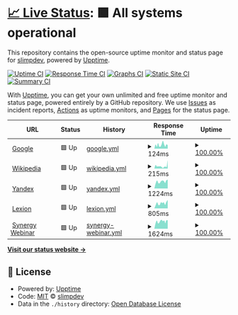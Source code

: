 # [📈 Live Status](https://uptime.slimp.dev): <!--live status--> **🟩 All systems operational**

This repository contains the open-source uptime monitor and status page for [slimpdev](https://uptime.slimp.dev), powered by [Upptime](https://github.com/upptime/upptime).

[![Uptime CI](https://github.com/slimpdev/uptime/workflows/Uptime%20CI/badge.svg)](https://github.com/slimpdev/uptime/actions?query=workflow%3A%22Uptime+CI%22)
[![Response Time CI](https://github.com/slimpdev/uptime/workflows/Response%20Time%20CI/badge.svg)](https://github.com/slimpdev/uptime/actions?query=workflow%3A%22Response+Time+CI%22)
[![Graphs CI](https://github.com/slimpdev/uptime/workflows/Graphs%20CI/badge.svg)](https://github.com/slimpdev/uptime/actions?query=workflow%3A%22Graphs+CI%22)
[![Static Site CI](https://github.com/slimpdev/uptime/workflows/Static%20Site%20CI/badge.svg)](https://github.com/slimpdev/uptime/actions?query=workflow%3A%22Static+Site+CI%22)
[![Summary CI](https://github.com/slimpdev/uptime/workflows/Summary%20CI/badge.svg)](https://github.com/slimpdev/uptime/actions?query=workflow%3A%22Summary+CI%22)

With [Upptime](https://upptime.js.org), you can get your own unlimited and free uptime monitor and status page, powered entirely by a GitHub repository. We use [Issues](https://github.com/slimpdev/uptime/issues) as incident reports, [Actions](https://github.com/slimpdev/uptime/actions) as uptime monitors, and [Pages](https://uptime.slimp.dev) for the status page.

<!--start: status pages-->
<!-- This summary is generated by Upptime (https://github.com/upptime/upptime) -->
<!-- Do not edit this manually, your changes will be overwritten -->
<!-- prettier-ignore -->
| URL | Status | History | Response Time | Uptime |
| --- | ------ | ------- | ------------- | ------ |
| <img alt="" src="https://favicons.githubusercontent.com/www.google.com" height="13"> [Google](https://www.google.com) | 🟩 Up | [google.yml](https://github.com/slimpdev/uptime/commits/HEAD/history/google.yml) | <details><summary><img alt="Response time graph" src="./graphs/google/response-time-week.png" height="20"> 124ms</summary><br><a href="https://uptime.slimp.dev/history/google"><img alt="Response time 124" src="https://img.shields.io/endpoint?url=https%3A%2F%2Fraw.githubusercontent.com%2Fslimpdev%2Fuptime%2FHEAD%2Fapi%2Fgoogle%2Fresponse-time.json"></a><br><a href="https://uptime.slimp.dev/history/google"><img alt="24-hour response time 112" src="https://img.shields.io/endpoint?url=https%3A%2F%2Fraw.githubusercontent.com%2Fslimpdev%2Fuptime%2FHEAD%2Fapi%2Fgoogle%2Fresponse-time-day.json"></a><br><a href="https://uptime.slimp.dev/history/google"><img alt="7-day response time 124" src="https://img.shields.io/endpoint?url=https%3A%2F%2Fraw.githubusercontent.com%2Fslimpdev%2Fuptime%2FHEAD%2Fapi%2Fgoogle%2Fresponse-time-week.json"></a><br><a href="https://uptime.slimp.dev/history/google"><img alt="30-day response time 124" src="https://img.shields.io/endpoint?url=https%3A%2F%2Fraw.githubusercontent.com%2Fslimpdev%2Fuptime%2FHEAD%2Fapi%2Fgoogle%2Fresponse-time-month.json"></a><br><a href="https://uptime.slimp.dev/history/google"><img alt="1-year response time 124" src="https://img.shields.io/endpoint?url=https%3A%2F%2Fraw.githubusercontent.com%2Fslimpdev%2Fuptime%2FHEAD%2Fapi%2Fgoogle%2Fresponse-time-year.json"></a></details> | <details><summary><a href="https://uptime.slimp.dev/history/google">100.00%</a></summary><a href="https://uptime.slimp.dev/history/google"><img alt="All-time uptime 100.00%" src="https://img.shields.io/endpoint?url=https%3A%2F%2Fraw.githubusercontent.com%2Fslimpdev%2Fuptime%2FHEAD%2Fapi%2Fgoogle%2Fuptime.json"></a><br><a href="https://uptime.slimp.dev/history/google"><img alt="24-hour uptime 100.00%" src="https://img.shields.io/endpoint?url=https%3A%2F%2Fraw.githubusercontent.com%2Fslimpdev%2Fuptime%2FHEAD%2Fapi%2Fgoogle%2Fuptime-day.json"></a><br><a href="https://uptime.slimp.dev/history/google"><img alt="7-day uptime 100.00%" src="https://img.shields.io/endpoint?url=https%3A%2F%2Fraw.githubusercontent.com%2Fslimpdev%2Fuptime%2FHEAD%2Fapi%2Fgoogle%2Fuptime-week.json"></a><br><a href="https://uptime.slimp.dev/history/google"><img alt="30-day uptime 100.00%" src="https://img.shields.io/endpoint?url=https%3A%2F%2Fraw.githubusercontent.com%2Fslimpdev%2Fuptime%2FHEAD%2Fapi%2Fgoogle%2Fuptime-month.json"></a><br><a href="https://uptime.slimp.dev/history/google"><img alt="1-year uptime 100.00%" src="https://img.shields.io/endpoint?url=https%3A%2F%2Fraw.githubusercontent.com%2Fslimpdev%2Fuptime%2FHEAD%2Fapi%2Fgoogle%2Fuptime-year.json"></a></details>
| <img alt="" src="https://favicons.githubusercontent.com/en.wikipedia.org" height="13"> [Wikipedia](https://en.wikipedia.org) | 🟩 Up | [wikipedia.yml](https://github.com/slimpdev/uptime/commits/HEAD/history/wikipedia.yml) | <details><summary><img alt="Response time graph" src="./graphs/wikipedia/response-time-week.png" height="20"> 215ms</summary><br><a href="https://uptime.slimp.dev/history/wikipedia"><img alt="Response time 215" src="https://img.shields.io/endpoint?url=https%3A%2F%2Fraw.githubusercontent.com%2Fslimpdev%2Fuptime%2FHEAD%2Fapi%2Fwikipedia%2Fresponse-time.json"></a><br><a href="https://uptime.slimp.dev/history/wikipedia"><img alt="24-hour response time 725" src="https://img.shields.io/endpoint?url=https%3A%2F%2Fraw.githubusercontent.com%2Fslimpdev%2Fuptime%2FHEAD%2Fapi%2Fwikipedia%2Fresponse-time-day.json"></a><br><a href="https://uptime.slimp.dev/history/wikipedia"><img alt="7-day response time 215" src="https://img.shields.io/endpoint?url=https%3A%2F%2Fraw.githubusercontent.com%2Fslimpdev%2Fuptime%2FHEAD%2Fapi%2Fwikipedia%2Fresponse-time-week.json"></a><br><a href="https://uptime.slimp.dev/history/wikipedia"><img alt="30-day response time 215" src="https://img.shields.io/endpoint?url=https%3A%2F%2Fraw.githubusercontent.com%2Fslimpdev%2Fuptime%2FHEAD%2Fapi%2Fwikipedia%2Fresponse-time-month.json"></a><br><a href="https://uptime.slimp.dev/history/wikipedia"><img alt="1-year response time 215" src="https://img.shields.io/endpoint?url=https%3A%2F%2Fraw.githubusercontent.com%2Fslimpdev%2Fuptime%2FHEAD%2Fapi%2Fwikipedia%2Fresponse-time-year.json"></a></details> | <details><summary><a href="https://uptime.slimp.dev/history/wikipedia">100.00%</a></summary><a href="https://uptime.slimp.dev/history/wikipedia"><img alt="All-time uptime 100.00%" src="https://img.shields.io/endpoint?url=https%3A%2F%2Fraw.githubusercontent.com%2Fslimpdev%2Fuptime%2FHEAD%2Fapi%2Fwikipedia%2Fuptime.json"></a><br><a href="https://uptime.slimp.dev/history/wikipedia"><img alt="24-hour uptime 100.00%" src="https://img.shields.io/endpoint?url=https%3A%2F%2Fraw.githubusercontent.com%2Fslimpdev%2Fuptime%2FHEAD%2Fapi%2Fwikipedia%2Fuptime-day.json"></a><br><a href="https://uptime.slimp.dev/history/wikipedia"><img alt="7-day uptime 100.00%" src="https://img.shields.io/endpoint?url=https%3A%2F%2Fraw.githubusercontent.com%2Fslimpdev%2Fuptime%2FHEAD%2Fapi%2Fwikipedia%2Fuptime-week.json"></a><br><a href="https://uptime.slimp.dev/history/wikipedia"><img alt="30-day uptime 100.00%" src="https://img.shields.io/endpoint?url=https%3A%2F%2Fraw.githubusercontent.com%2Fslimpdev%2Fuptime%2FHEAD%2Fapi%2Fwikipedia%2Fuptime-month.json"></a><br><a href="https://uptime.slimp.dev/history/wikipedia"><img alt="1-year uptime 100.00%" src="https://img.shields.io/endpoint?url=https%3A%2F%2Fraw.githubusercontent.com%2Fslimpdev%2Fuptime%2FHEAD%2Fapi%2Fwikipedia%2Fuptime-year.json"></a></details>
| <img alt="" src="https://favicons.githubusercontent.com/yandex.ru" height="13"> [Yandex](https://yandex.ru) | 🟩 Up | [yandex.yml](https://github.com/slimpdev/uptime/commits/HEAD/history/yandex.yml) | <details><summary><img alt="Response time graph" src="./graphs/yandex/response-time-week.png" height="20"> 1224ms</summary><br><a href="https://uptime.slimp.dev/history/yandex"><img alt="Response time 1224" src="https://img.shields.io/endpoint?url=https%3A%2F%2Fraw.githubusercontent.com%2Fslimpdev%2Fuptime%2FHEAD%2Fapi%2Fyandex%2Fresponse-time.json"></a><br><a href="https://uptime.slimp.dev/history/yandex"><img alt="24-hour response time 1585" src="https://img.shields.io/endpoint?url=https%3A%2F%2Fraw.githubusercontent.com%2Fslimpdev%2Fuptime%2FHEAD%2Fapi%2Fyandex%2Fresponse-time-day.json"></a><br><a href="https://uptime.slimp.dev/history/yandex"><img alt="7-day response time 1224" src="https://img.shields.io/endpoint?url=https%3A%2F%2Fraw.githubusercontent.com%2Fslimpdev%2Fuptime%2FHEAD%2Fapi%2Fyandex%2Fresponse-time-week.json"></a><br><a href="https://uptime.slimp.dev/history/yandex"><img alt="30-day response time 1224" src="https://img.shields.io/endpoint?url=https%3A%2F%2Fraw.githubusercontent.com%2Fslimpdev%2Fuptime%2FHEAD%2Fapi%2Fyandex%2Fresponse-time-month.json"></a><br><a href="https://uptime.slimp.dev/history/yandex"><img alt="1-year response time 1224" src="https://img.shields.io/endpoint?url=https%3A%2F%2Fraw.githubusercontent.com%2Fslimpdev%2Fuptime%2FHEAD%2Fapi%2Fyandex%2Fresponse-time-year.json"></a></details> | <details><summary><a href="https://uptime.slimp.dev/history/yandex">100.00%</a></summary><a href="https://uptime.slimp.dev/history/yandex"><img alt="All-time uptime 100.00%" src="https://img.shields.io/endpoint?url=https%3A%2F%2Fraw.githubusercontent.com%2Fslimpdev%2Fuptime%2FHEAD%2Fapi%2Fyandex%2Fuptime.json"></a><br><a href="https://uptime.slimp.dev/history/yandex"><img alt="24-hour uptime 100.00%" src="https://img.shields.io/endpoint?url=https%3A%2F%2Fraw.githubusercontent.com%2Fslimpdev%2Fuptime%2FHEAD%2Fapi%2Fyandex%2Fuptime-day.json"></a><br><a href="https://uptime.slimp.dev/history/yandex"><img alt="7-day uptime 100.00%" src="https://img.shields.io/endpoint?url=https%3A%2F%2Fraw.githubusercontent.com%2Fslimpdev%2Fuptime%2FHEAD%2Fapi%2Fyandex%2Fuptime-week.json"></a><br><a href="https://uptime.slimp.dev/history/yandex"><img alt="30-day uptime 100.00%" src="https://img.shields.io/endpoint?url=https%3A%2F%2Fraw.githubusercontent.com%2Fslimpdev%2Fuptime%2FHEAD%2Fapi%2Fyandex%2Fuptime-month.json"></a><br><a href="https://uptime.slimp.dev/history/yandex"><img alt="1-year uptime 100.00%" src="https://img.shields.io/endpoint?url=https%3A%2F%2Fraw.githubusercontent.com%2Fslimpdev%2Fuptime%2FHEAD%2Fapi%2Fyandex%2Fuptime-year.json"></a></details>
| <img alt="" src="https://favicons.githubusercontent.com/lexion.ru" height="13"> [Lexion](https://lexion.ru) | 🟩 Up | [lexion.yml](https://github.com/slimpdev/uptime/commits/HEAD/history/lexion.yml) | <details><summary><img alt="Response time graph" src="./graphs/lexion/response-time-week.png" height="20"> 805ms</summary><br><a href="https://uptime.slimp.dev/history/lexion"><img alt="Response time 805" src="https://img.shields.io/endpoint?url=https%3A%2F%2Fraw.githubusercontent.com%2Fslimpdev%2Fuptime%2FHEAD%2Fapi%2Flexion%2Fresponse-time.json"></a><br><a href="https://uptime.slimp.dev/history/lexion"><img alt="24-hour response time 1319" src="https://img.shields.io/endpoint?url=https%3A%2F%2Fraw.githubusercontent.com%2Fslimpdev%2Fuptime%2FHEAD%2Fapi%2Flexion%2Fresponse-time-day.json"></a><br><a href="https://uptime.slimp.dev/history/lexion"><img alt="7-day response time 805" src="https://img.shields.io/endpoint?url=https%3A%2F%2Fraw.githubusercontent.com%2Fslimpdev%2Fuptime%2FHEAD%2Fapi%2Flexion%2Fresponse-time-week.json"></a><br><a href="https://uptime.slimp.dev/history/lexion"><img alt="30-day response time 805" src="https://img.shields.io/endpoint?url=https%3A%2F%2Fraw.githubusercontent.com%2Fslimpdev%2Fuptime%2FHEAD%2Fapi%2Flexion%2Fresponse-time-month.json"></a><br><a href="https://uptime.slimp.dev/history/lexion"><img alt="1-year response time 805" src="https://img.shields.io/endpoint?url=https%3A%2F%2Fraw.githubusercontent.com%2Fslimpdev%2Fuptime%2FHEAD%2Fapi%2Flexion%2Fresponse-time-year.json"></a></details> | <details><summary><a href="https://uptime.slimp.dev/history/lexion">100.00%</a></summary><a href="https://uptime.slimp.dev/history/lexion"><img alt="All-time uptime 100.00%" src="https://img.shields.io/endpoint?url=https%3A%2F%2Fraw.githubusercontent.com%2Fslimpdev%2Fuptime%2FHEAD%2Fapi%2Flexion%2Fuptime.json"></a><br><a href="https://uptime.slimp.dev/history/lexion"><img alt="24-hour uptime 100.00%" src="https://img.shields.io/endpoint?url=https%3A%2F%2Fraw.githubusercontent.com%2Fslimpdev%2Fuptime%2FHEAD%2Fapi%2Flexion%2Fuptime-day.json"></a><br><a href="https://uptime.slimp.dev/history/lexion"><img alt="7-day uptime 100.00%" src="https://img.shields.io/endpoint?url=https%3A%2F%2Fraw.githubusercontent.com%2Fslimpdev%2Fuptime%2FHEAD%2Fapi%2Flexion%2Fuptime-week.json"></a><br><a href="https://uptime.slimp.dev/history/lexion"><img alt="30-day uptime 100.00%" src="https://img.shields.io/endpoint?url=https%3A%2F%2Fraw.githubusercontent.com%2Fslimpdev%2Fuptime%2FHEAD%2Fapi%2Flexion%2Fuptime-month.json"></a><br><a href="https://uptime.slimp.dev/history/lexion"><img alt="1-year uptime 100.00%" src="https://img.shields.io/endpoint?url=https%3A%2F%2Fraw.githubusercontent.com%2Fslimpdev%2Fuptime%2FHEAD%2Fapi%2Flexion%2Fuptime-year.json"></a></details>
| <img alt="" src="https://favicons.githubusercontent.com/webinar.synergy.ru" height="13"> [Synergy Webinar](https://webinar.synergy.ru) | 🟩 Up | [synergy-webinar.yml](https://github.com/slimpdev/uptime/commits/HEAD/history/synergy-webinar.yml) | <details><summary><img alt="Response time graph" src="./graphs/synergy-webinar/response-time-week.png" height="20"> 1624ms</summary><br><a href="https://uptime.slimp.dev/history/synergy-webinar"><img alt="Response time 1624" src="https://img.shields.io/endpoint?url=https%3A%2F%2Fraw.githubusercontent.com%2Fslimpdev%2Fuptime%2FHEAD%2Fapi%2Fsynergy-webinar%2Fresponse-time.json"></a><br><a href="https://uptime.slimp.dev/history/synergy-webinar"><img alt="24-hour response time 1893" src="https://img.shields.io/endpoint?url=https%3A%2F%2Fraw.githubusercontent.com%2Fslimpdev%2Fuptime%2FHEAD%2Fapi%2Fsynergy-webinar%2Fresponse-time-day.json"></a><br><a href="https://uptime.slimp.dev/history/synergy-webinar"><img alt="7-day response time 1624" src="https://img.shields.io/endpoint?url=https%3A%2F%2Fraw.githubusercontent.com%2Fslimpdev%2Fuptime%2FHEAD%2Fapi%2Fsynergy-webinar%2Fresponse-time-week.json"></a><br><a href="https://uptime.slimp.dev/history/synergy-webinar"><img alt="30-day response time 1624" src="https://img.shields.io/endpoint?url=https%3A%2F%2Fraw.githubusercontent.com%2Fslimpdev%2Fuptime%2FHEAD%2Fapi%2Fsynergy-webinar%2Fresponse-time-month.json"></a><br><a href="https://uptime.slimp.dev/history/synergy-webinar"><img alt="1-year response time 1624" src="https://img.shields.io/endpoint?url=https%3A%2F%2Fraw.githubusercontent.com%2Fslimpdev%2Fuptime%2FHEAD%2Fapi%2Fsynergy-webinar%2Fresponse-time-year.json"></a></details> | <details><summary><a href="https://uptime.slimp.dev/history/synergy-webinar">100.00%</a></summary><a href="https://uptime.slimp.dev/history/synergy-webinar"><img alt="All-time uptime 100.00%" src="https://img.shields.io/endpoint?url=https%3A%2F%2Fraw.githubusercontent.com%2Fslimpdev%2Fuptime%2FHEAD%2Fapi%2Fsynergy-webinar%2Fuptime.json"></a><br><a href="https://uptime.slimp.dev/history/synergy-webinar"><img alt="24-hour uptime 100.00%" src="https://img.shields.io/endpoint?url=https%3A%2F%2Fraw.githubusercontent.com%2Fslimpdev%2Fuptime%2FHEAD%2Fapi%2Fsynergy-webinar%2Fuptime-day.json"></a><br><a href="https://uptime.slimp.dev/history/synergy-webinar"><img alt="7-day uptime 100.00%" src="https://img.shields.io/endpoint?url=https%3A%2F%2Fraw.githubusercontent.com%2Fslimpdev%2Fuptime%2FHEAD%2Fapi%2Fsynergy-webinar%2Fuptime-week.json"></a><br><a href="https://uptime.slimp.dev/history/synergy-webinar"><img alt="30-day uptime 100.00%" src="https://img.shields.io/endpoint?url=https%3A%2F%2Fraw.githubusercontent.com%2Fslimpdev%2Fuptime%2FHEAD%2Fapi%2Fsynergy-webinar%2Fuptime-month.json"></a><br><a href="https://uptime.slimp.dev/history/synergy-webinar"><img alt="1-year uptime 100.00%" src="https://img.shields.io/endpoint?url=https%3A%2F%2Fraw.githubusercontent.com%2Fslimpdev%2Fuptime%2FHEAD%2Fapi%2Fsynergy-webinar%2Fuptime-year.json"></a></details>

<!--end: status pages-->

[**Visit our status website →**](https://uptime.slimp.dev)

## 📄 License

- Powered by: [Upptime](https://github.com/upptime/upptime)
- Code: [MIT](./LICENSE) © [slimpdev](https://uptime.slimp.dev)
- Data in the `./history` directory: [Open Database License](https://opendatacommons.org/licenses/odbl/1-0/)
